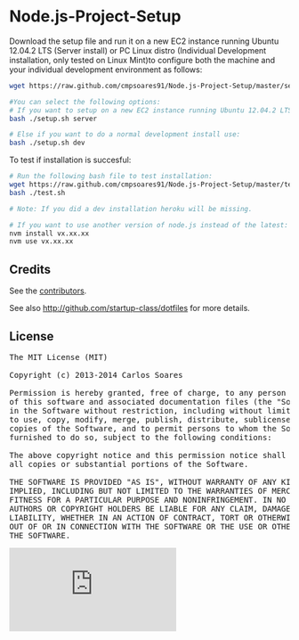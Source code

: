 Node.js-Project-Setup
=========
Download the setup file and run it on a new EC2 instance running Ubuntu 12.04.2 LTS (Server install)
or PC Linux distro (Individual Development installation, only tested on Linux Mint)to configure both
the machine and your individual development environment as follows:

```sh
wget https://raw.github.com/cmpsoares91/Node.js-Project-Setup/master/setup.sh

#You can select the following options:
# If you want to setup on a new EC2 instance running Ubuntu 12.04.2 LTS for final setup use:
bash ./setup.sh server

# Else if you want to do a normal development install use:
bash ./setup.sh dev
```

To test if installation is succesful:
```sh
# Run the following bash file to test installation:
wget https://raw.github.com/cmpsoares91/Node.js-Project-Setup/master/test.sh
bash ./test.sh

# Note: If you did a dev installation heroku will be missing.
```

```sh
# If you want to use another version of node.js instead of the latest:
nvm install vx.xx.xx
nvm use vx.xx.xx
```

## Credits

  See the [contributors](https://github.com/cmpsoares91/Node.js-Project-Setup/graphs/contributors).
  
  See also http://github.com/startup-class/dotfiles for more details.

## License

<pre>
The MIT License (MIT)

Copyright (c) 2013-2014 Carlos Soares

Permission is hereby granted, free of charge, to any person obtaining a copy
of this software and associated documentation files (the "Software"), to deal
in the Software without restriction, including without limitation the rights
to use, copy, modify, merge, publish, distribute, sublicense, and/or sell
copies of the Software, and to permit persons to whom the Software is
furnished to do so, subject to the following conditions:

The above copyright notice and this permission notice shall be included in
all copies or substantial portions of the Software.

THE SOFTWARE IS PROVIDED "AS IS", WITHOUT WARRANTY OF ANY KIND, EXPRESS OR
IMPLIED, INCLUDING BUT NOT LIMITED TO THE WARRANTIES OF MERCHANTABILITY,
FITNESS FOR A PARTICULAR PURPOSE AND NONINFRINGEMENT. IN NO EVENT SHALL THE
AUTHORS OR COPYRIGHT HOLDERS BE LIABLE FOR ANY CLAIM, DAMAGES OR OTHER
LIABILITY, WHETHER IN AN ACTION OF CONTRACT, TORT OR OTHERWISE, ARISING FROM,
OUT OF OR IN CONNECTION WITH THE SOFTWARE OR THE USE OR OTHER DEALINGS IN
THE SOFTWARE.
</pre>

[![Analytics](https://ga-beacon.appspot.com/UA-50149210-1/Node.js-Project-Setup/README.md)](https://github.com/igrigorik/ga-beacon)
